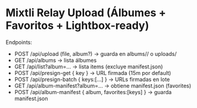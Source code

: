 
# Mixtli Relay Upload (Álbumes + Favoritos + Lightbox-ready)
Endpoints:
- POST /api/upload (file, album?) → guarda en albums/<album>/ o uploads/
- GET  /api/albums → lista álbumes
- GET  /api/list?album=... → lista items (excluye manifest.json)
- POST /api/presign-get { key } → URL firmada (15m por default)
- POST /api/presign-batch { keys:[...] } → URLs firmadas en lote
- GET  /api/album-manifest?album=... → obtiene manifest.json (favorites)
- POST /api/album-manifest { album, favorites:[keys] } → guarda manifest.json
